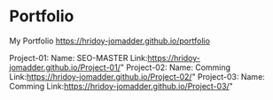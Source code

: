 # Portfolio
My Portfolio
https://hridoy-jomadder.github.io/portfolio

Project-01: Name: SEO-MASTER Link:https://hridoy-jomadder.github.io/Project-01/" 
Project-02: Name: Comming Link:https://hridoy-jomadder.github.io/Project-02/" 
Project-03: Name: Comming Link:https://hridoy-jomadder.github.io/Project-03/" 
